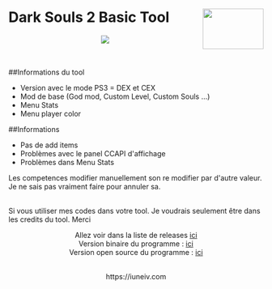 Dark Souls 2 Basic Tool <img align="right" width="120" height="80" src="https://miro.medium.com/max/2400/0*CpkYCINPklpb-1j2.png">
=====================================

<p align="center">
  <img src="https://i.ibb.co/yS3wzxr/index-ds2-basic-tool.png">
</p>
<br><br>
##Informations du tool
 
- Version avec le mode PS3 = DEX et CEX
- Mod de base (God mod, Custom Level, Custom Souls ...)
- Menu Stats
- Menu player color


##Informations
 
- Pas de add items
- Problèmes avec le panel CCAPI d'affichage
- Problèmes dans Menu Stats

Les competences modifier manuellement son re modifier par d'autre valeur. Je ne sais pas vraiment faire pour annuler sa.

<br>
Si vous utiliser mes codes dans votre tool. Je voudrais seulement être dans les credits du tool. Merci

<center>
 
Allez voir dans la liste de releases [ici](https://github.com/iUNeIV/Dark-Souls-2-Basic-Tool/releases)<br>
Version binaire du programme : [ici](https://github.com/iUNeIV/Dark-Souls-2-Basic-Tool/releases/download/2.0/Dark.Souls.2.binaire.rar)<br>
Version open source du programme : [ici](https://github.com/iUNeIV/Dark-Souls-2-Basic-Tool/archive/2.0.zip)

</center>

<br>
<center>
  https://iuneiv.com
</center>
